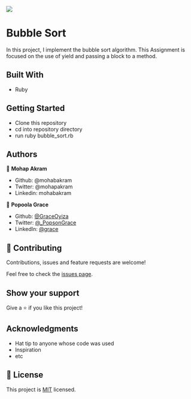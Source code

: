 ![](https://img.shields.io/badge/Microverse-blueviolet)

# Bubble Sort

In this project, I implement the bubble sort algorithm. 
This Assignment is focused on the use of yield and passing a block to a method.

## Built With

- Ruby

## Getting Started

- Clone this repository
- cd into repository directory
- run ruby bubble_sort.rb

## Authors

👤 **Mohap Akram**

- Github: @mohabakram
- Twitter: @mohapakram
- Linkedin: mohabakram

👤 **Popoola Grace**

- Github: [@GraceOyiza](https://github.com/GraceOyiza)
- Twitter: [@_PopsonGrace](https://twitter.com/_PopsonGrace)
- LinkedIn: [@grace](https://www.linkedin.com/in/grace-popoola-657a181aa/)

## 🤝 Contributing

Contributions, issues and feature requests are welcome!

Feel free to check the [issues page](issues/).

## Show your support

Give a ⭐️ if you like this project!

## Acknowledgments

- Hat tip to anyone whose code was used
- Inspiration
- etc

## 📝 License

This project is [MIT](lic.url) licensed.
